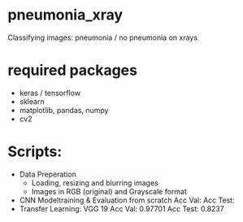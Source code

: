 # pneumonia_xray
Classifying images: pneumonia / no pneumonia on xrays

# required packages
- keras / tensorflow
- sklearn
- matplotlib, pandas, numpy
- cv2

# Scripts:
- Data Preperation
    - Loading, resizing and blurring images
    - Images in RGB (original) and Grayscale format
- CNN Modeltraining & Evaluation from scratch
    Acc Val: 
    Acc Test:
- Transfer Learning: VGG 19
    Acc Val: 0.97701
    Acc Test: 0.8237


